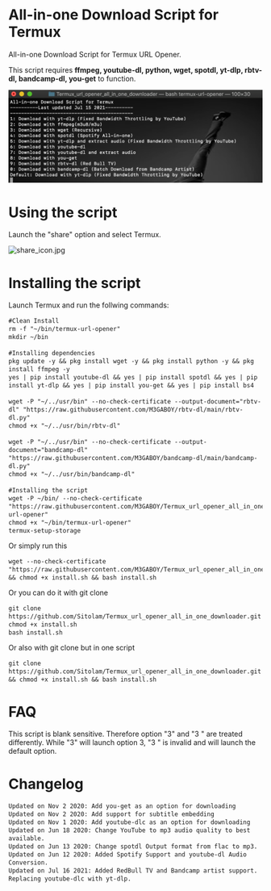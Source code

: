 # All-in-one Download Script for Termux
All-in-one Download Script for Termux URL Opener.

This script requires **ffmpeg, youtube-dl, python, wget, spotdl, yt-dlp, rbtv-dl, bandcamp-dl, you-get** to function.

![Screenshot_20201103-143432_Termux.jpg](/screenshot.png)

# Using the script
Launch the "share" option and select Termux.

![share_icon.jpg](/share_icon.jpg)


# Installing the script
Launch Termux and run the follwing commands:
```
#Clean Install
rm -f "~/bin/termux-url-opener"
mkdir ~/bin

#Installing dependencies
pkg update -y && pkg install wget -y && pkg install python -y && pkg install ffmpeg -y
yes | pip install youtube-dl && yes | pip install spotdl && yes | pip install yt-dlp && yes | pip install you-get && yes | pip install bs4

wget -P "~/../usr/bin" --no-check-certificate --output-document="rbtv-dl" "https://raw.githubusercontent.com/M3GABOY/rbtv-dl/main/rbtv-dl.py"
chmod +x "~/../usr/bin/rbtv-dl"

wget -P "~/../usr/bin" --no-check-certificate --output-document="bandcamp-dl" "https://raw.githubusercontent.com/M3GABOY/bandcamp-dl/main/bandcamp-dl.py"
chmod +x "~/../usr/bin/bandcamp-dl"

#Installing the script
wget -P ~/bin/ --no-check-certificate "https://raw.githubusercontent.com/M3GABOY/Termux_url_opener_all_in_one_downloader/master/termux-url-opener" 
chmod +x "~/bin/termux-url-opener"
termux-setup-storage

```
Or simply run this
```
wget --no-check-certificate "https://raw.githubusercontent.com/M3GABOY/Termux_url_opener_all_in_one_downloader/master/install.sh" && chmod +x install.sh && bash install.sh
```
Or you can do it with git clone
```
git clone https://github.com/Sitolam/Termux_url_opener_all_in_one_downloader.git
chmod +x install.sh
bash install.sh
```
Or also with git clone but in one script
```
git clone https://github.com/Sitolam/Termux_url_opener_all_in_one_downloader.git && chmod +x install.sh && bash install.sh
```
# FAQ
This script is blank sensitive. Therefore option "3" and "3 " are treated differently. While "3" will launch option 3, "3 " is invalid and will launch the default option.

# Changelog
```
Updated on Nov 2 2020: Add you-get as an option for downloading
Updated on Nov 2 2020: Add support for subtitle embedding
Updated on Nov 1 2020: Add youtube-dlc as an option for downloading
Updated on Jun 18 2020: Change YouTube to mp3 audio quality to best available.
Updated on Jun 13 2020: Change spotdl Output format from flac to mp3.
Updated on Jun 12 2020: Added Spotify Support and youtube-dl Audio Conversion.
Updated on Jul 16 2021: Added RedBull TV and Bandcamp artist support. Replacing youtube-dlc with yt-dlp.

```
